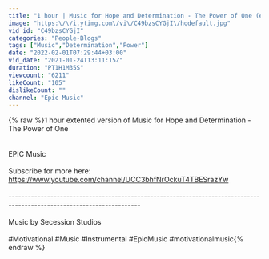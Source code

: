 ```yaml
---
title: "1 hour | Music for Hope and Determination - The Power of One (extended Verison) HD Images"
image: "https:\/\/i.ytimg.com\/vi\/C49bzsCYGjI\/hqdefault.jpg"
vid_id: "C49bzsCYGjI"
categories: "People-Blogs"
tags: ["Music","Determination","Power"]
date: "2022-02-01T07:29:44+03:00"
vid_date: "2021-01-24T13:11:15Z"
duration: "PT1H1M35S"
viewcount: "6211"
likeCount: "105"
dislikeCount: ""
channel: "Epic Music"
---
```

{% raw %}1 hour extented version of Music for Hope and Determination - The Power of One<br /><br /><br />EPIC Music<br /><br />Subscribe for more here: <a rel="nofollow" target="blank" href="https://www.youtube.com/channel/UCC3bhfNrOckuT4TBESrazYw">https://www.youtube.com/channel/UCC3bhfNrOckuT4TBESrazYw</a><br /><br />-----------------------------------------------------------------------------------------------------------------------<br /><br />Music by Secession Studios<br /><br />#Motivational #Music #Instrumental #EpicMusic #motivationalmusic{% endraw %}
